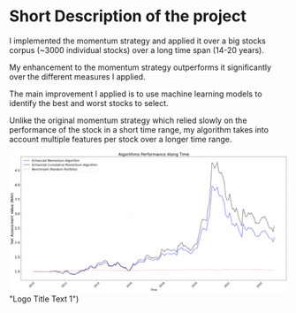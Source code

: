 # Short Description of the project

I implemented the momentum strategy and applied it over a big stocks corpus (~3000 individual stocks) over a long time span (14-20 years).

My enhancement to the momentum strategy outperforms it significantly over the different measures I applied. 

The main improvement I applied is to use machine learning models to identify the best and worst stocks to select.

Unlike the original momentum strategy which relied slowly on the performance of the stock in a short time range, my algorithm takes into account multiple features per stock over a longer time range.
 
![alt text](enhanced_momentum_NAVs_own_capital_0_start_date2010-01-01.png) "Logo Title Text 1")

